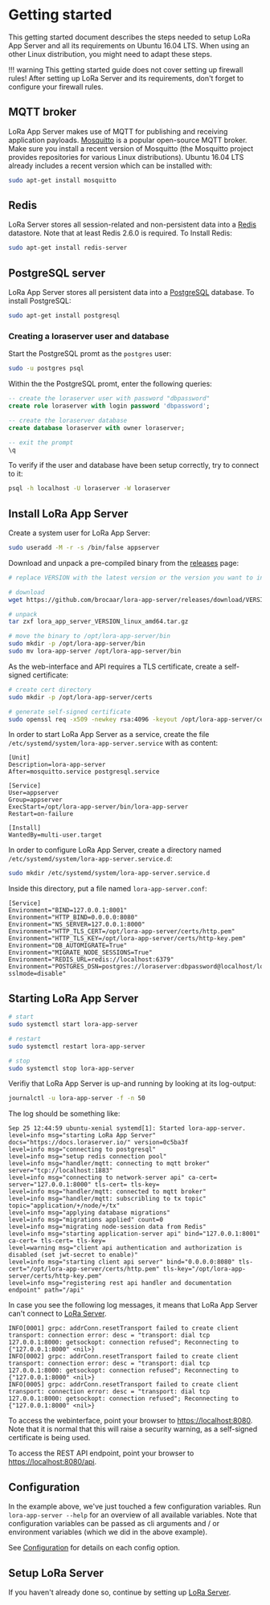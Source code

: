 # Getting started

This getting started document describes the steps needed to setup LoRa App
Server and all its requirements on Ubuntu 16.04 LTS. When using an other Linux
distribution, you might need to adapt these steps.

!!! warning
    This getting started guide does not cover setting up firewall rules! After
    setting up LoRa Server and its requirements, don't forget to configure
    your firewall rules.

## MQTT broker

LoRa App Server makes use of MQTT for publishing and receiving application
payloads. [Mosquitto](http://mosquitto.org/) is a
popular open-source MQTT broker. Make sure you install a recent version of
Mosquitto (the Mosquitto project provides repositories for various Linux
distributions). Ubuntu 16.04 LTS already includes a recent version which can be
installed with:

```bash
sudo apt-get install mosquitto
```

## Redis

LoRa Server stores all session-related and non-persistent data into a
[Redis](http://redis.io/) datastore. Note that at least Redis 2.6.0 is required.
To Install Redis:

```bash
sudo apt-get install redis-server
```

## PostgreSQL server

LoRa App Server stores all persistent data into a
[PostgreSQL](http://www.postgresql.org/) database. To install PostgreSQL:

```bash
sudo apt-get install postgresql
```

### Creating a loraserver user and database

Start the PostgreSQL promt as the `postgres` user:

```bash
sudo -u postgres psql
```

Within the the PostgreSQL promt, enter the following queries:

```sql
-- create the loraserver user with password "dbpassword"
create role loraserver with login password 'dbpassword';

-- create the loraserver database
create database loraserver with owner loraserver;

-- exit the prompt
\q
```

To verify if the user and database have been setup correctly, try to connect
to it:

```bash
psql -h localhost -U loraserver -W loraserver
```

## Install LoRa App Server

Create a system user for LoRa App Server:

```bash
sudo useradd -M -r -s /bin/false appserver
```

Download and unpack a pre-compiled binary from the
[releases](https://github.com/brocaar/lora-app-server/releases) page:

```bash
# replace VERSION with the latest version or the version you want to install

# download
wget https://github.com/brocaar/lora-app-server/releases/download/VERSION/lora_app_server_VERSION_linux_amd64.tar.gz

# unpack
tar zxf lora_app_server_VERSION_linux_amd64.tar.gz

# move the binary to /opt/lora-app-server/bin
sudo mkdir -p /opt/lora-app-server/bin
sudo mv lora-app-server /opt/lora-app-server/bin
```

As the web-interface and API requires a TLS certificate, create a self-signed
certificate:

```bash
# create cert directory
sudo mkdir -p /opt/lora-app-server/certs

# generate self-signed certificate
sudo openssl req -x509 -newkey rsa:4096 -keyout /opt/lora-app-server/certs/http-key.pem -out /opt/lora-app-server/certs/http.pem -days 365 -nodes
```

In order to start LoRa App Server as a service, create the file
`/etc/systemd/system/lora-app-server.service` with as content:

```
[Unit]
Description=lora-app-server
After=mosquitto.service postgresql.service

[Service]
User=appserver
Group=appserver
ExecStart=/opt/lora-app-server/bin/lora-app-server
Restart=on-failure

[Install]
WantedBy=multi-user.target
```

In order to configure LoRa App Server, create a directory named
`/etc/systemd/system/lora-app-server.service.d`:

```bash
sudo mkdir /etc/systemd/system/lora-app-server.service.d
```

Inside this directory, put a file named `lora-app-server.conf`:

```
[Service]
Environment="BIND=127.0.0.1:8001"
Environment="HTTP_BIND=0.0.0.0:8080"
Environment="NS_SERVER=127.0.0.1:8000"
Environment="HTTP_TLS_CERT=/opt/lora-app-server/certs/http.pem"
Environment="HTTP_TLS_KEY=/opt/lora-app-server/certs/http-key.pem"
Environment="DB_AUTOMIGRATE=True"
Environment="MIGRATE_NODE_SESSIONS=True"
Environment="REDIS_URL=redis://localhost:6379"
Environment="POSTGRES_DSN=postgres://loraserver:dbpassword@localhost/loraserver?sslmode=disable"
```

## Starting LoRa App Server

```bash
# start
sudo systemctl start lora-app-server

# restart
sudo systemctl restart lora-app-server

# stop
sudo systemctl stop lora-app-server
```

Verifiy that LoRa App Server is up-and running by looking at its log-output:

```bash
journalctl -u lora-app-server -f -n 50
```

The log should be something like:

```
Sep 25 12:44:59 ubuntu-xenial systemd[1]: Started lora-app-server.
level=info msg="starting LoRa App Server" docs="https://docs.loraserver.io/" version=0c5ba3f
level=info msg="connecting to postgresql"
level=info msg="setup redis connection pool"
level=info msg="handler/mqtt: connecting to mqtt broker" server="tcp://localhost:1883"
level=info msg="connecting to network-server api" ca-cert= server="127.0.0.1:8000" tls-cert= tls-key=
level=info msg="handler/mqtt: connected to mqtt broker"
level=info msg="handler/mqtt: subscribling to tx topic" topic="application/+/node/+/tx"
level=info msg="applying database migrations"
level=info msg="migrations applied" count=0
level=info msg="migrating node-session data from Redis"
level=info msg="starting application-server api" bind="127.0.0.1:8001" ca-cert= tls-cert= tls-key=
level=warning msg="client api authentication and authorization is disabled (set jwt-secret to enable)"
level=info msg="starting client api server" bind="0.0.0.0:8080" tls-cert="/opt/lora-app-server/certs/http.pem" tls-key="/opt/lora-app-server/certs/http-key.pem"
level=info msg="registering rest api handler and documentation endpoint" path="/api"
```

In case you see the following log messages, it means that LoRa App Server
can't connect to [LoRa Server](https://docs.loraserver.io/loraserver/).

```
INFO[0001] grpc: addrConn.resetTransport failed to create client transport: connection error: desc = "transport: dial tcp 127.0.0.1:8000: getsockopt: connection refused"; Reconnecting to {"127.0.0.1:8000" <nil>}
INFO[0002] grpc: addrConn.resetTransport failed to create client transport: connection error: desc = "transport: dial tcp 127.0.0.1:8000: getsockopt: connection refused"; Reconnecting to {"127.0.0.1:8000" <nil>}
INFO[0005] grpc: addrConn.resetTransport failed to create client transport: connection error: desc = "transport: dial tcp 127.0.0.1:8000: getsockopt: connection refused"; Reconnecting to {"127.0.0.1:8000" <nil>}
```

To access the webinterface, point your browser to
[https://localhost:8080](https://localhost:8080). Note that it is normal that
this will raise a security warning, as a self-signed certificate is being used.

To access the REST API endpoint, point your browser to
[https://localhost:8080/api](https://localhost:8080/api).

## Configuration

In the example above, we've just touched a few configuration variables.
Run `lora-app-server --help` for an overview of all available variables. Note
that configuration variables can be passed as cli arguments and / or environment
variables (which we did in the above example).

See [Configuration](configuration.md) for details on each config option.

## Setup LoRa Server

If you haven't already done so, continue by setting up 
[LoRa Server](https://docs.loraserver.io/loraserver/getting-started/).
